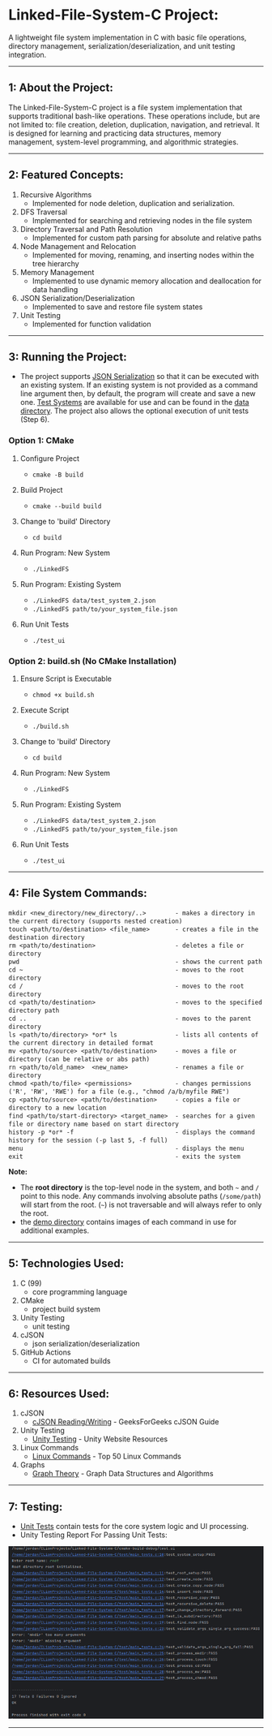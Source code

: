 # Linked-File-System-C Project:
A lightweight file system implementation in C with basic file operations, directory management, serialization/deserialization, and unit testing integration. 

---

## 1: About the Project:
The Linked-File-System-C project is a file system implementation that supports traditional bash-like operations. These operations include, but are not limited to: file creation, deletion, duplication, navigation, and retrieval. It is designed for learning and practicing data structures, memory management, system-level programming, and algorithmic strategies.

---

## 2: Featured Concepts:
1. Recursive Algorithms
   - Implemented for node deletion, duplication and serialization.
2. DFS Traversal
   - Implemented for searching and retrieving nodes in the file system
3. Directory Traversal and Path Resolution
   - Implemented for custom path parsing for absolute and relative paths 
4. Node Management and Relocation
   - Implemented for moving, renaming, and inserting nodes within the tree hierarchy
5. Memory Management
   - Implemented to use dynamic memory allocation and deallocation for data handling
6. JSON Serialization/Deserialization
   - Implemented to save and restore file system states
7. Unit Testing
   - Implemented for function validation
      
---

## 3: Running the Project:
- The project supports [JSON Serialization](https://github.com/Jordan-Swartz/Linked-File-System-C/blob/master/src/util/file_operation.c) so that it can be executed with an existing system. If an existing system is not provided as a command line argument then, by default, the program will create and save a new one.  [Test Systems](https://github.com/Jordan-Swartz/Linked-File-System-C/blob/master/data/test_system_2.json) are available for use and can be found in the  [data directory](https://github.com/Jordan-Swartz/Linked-File-System-C/tree/master/data). The project also allows the optional execution of unit tests (Step 6).

### Option 1: CMake
1. Configure Project
   - `cmake -B build`
     
2. Build Project
   - `cmake --build build`

3. Change to 'build' Directory
   - `cd build`

4. Run Program: New System
   - `./LinkedFS`

5. Run Program: Existing System
   - `./LinkedFS data/test_system_2.json`
   - `./LinkedFS path/to/your_system_file.json`

6. Run Unit Tests
   - `./test_ui`

### Option 2: build.sh (No CMake Installation)
1. Ensure Script is Executable
   - `chmod +x build.sh `
     
2. Execute Script
   - `./build.sh`

3. Change to 'build' Directory
   - `cd build`
   
4. Run Program: New System
   - `./LinkedFS`

5. Run Program: Existing System
   - `./LinkedFS data/test_system_2.json`
   - `./LinkedFS path/to/your_system_file.json`
     
6. Run Unit Tests
   - `./test_ui`
     
---

## 4: File System Commands:

```
mkdir <new_directory/new_directory/..>        - makes a directory in the current directory (supports nested creation)
touch <path/to/destination> <file_name>       - creates a file in the destination directory
rm <path/to/destination>                      - deletes a file or directory
pwd                                           - shows the current path
cd ~                                          - moves to the root directory
cd /                                          - moves to the root directory
cd <path/to/destination>                      - moves to the specified directory path
cd ..                                         - moves to the parent directory
ls <path/to/directory> *or* ls                - lists all contents of the current directory in detailed format
mv <path/to/source> <path/to/destination>     - moves a file or directory (can be relative or abs path)
rn <path/to/old_name>  <new_name>             - renames a file or directory
chmod <path/to/file> <permissions>            - changes permissions ('R', 'RW', 'RWE') for a file (e.g., "chmod /a/b/myfile RWE")
cp <path/to/source> <path/to/destination>     - copies a file or directory to a new location
find <path/to/start-directory> <target_name>  - searches for a given file or directory name based on start directory
history -p *or* -f                            - displays the command history for the session (-p last 5, -f full)
menu                                          - displays the menu
exit                                          - exits the system
```
**Note:**  
- The **root directory** is the top-level node in the system, and both `~` and `/` point to this node. Any commands involving absolute paths (`/some/path`) will start from the root. (`~`) is not traversable and will always refer to only the root.
- the [demo directory](https://github.com/Jordan-Swartz/Linked-File-System-C/tree/master/demo) contains images of each command in use for additional examples.

---

## 5: Technologies Used:
1. C (99)
   - core programming language
2. CMake
   - project build system
3. Unity Testing
   - unit testing
4. cJSON
   - json serialization/deserialization
5. GitHub Actions
   - CI for automated builds
  
---

## 6: Resources Used:
1. cJSON
   - [cJSON Reading/Writing](https://www.geeksforgeeks.org/cjson-json-file-write-read-modify-in-c/) - GeeksForGeeks cJSON Guide
2. Unity Testing
   - [Unity Testing](https://www.throwtheswitch.org/unity) - Unity Website Resources
3. Linux Commands
   - [Linux Commands](https://www.digitalocean.com/community/tutorials/linux-commands) - Top 50 Linux Commands
4. Graphs
   - [Graph Theory](https://www.baeldung.com/cs/graphs-series) - Graph Data Structures and Algorithms
   
---

## 7: Testing:
- [Unit Tests](https://github.com/Jordan-Swartz/Linked-File-System-C/tree/master/test) contain tests for the core system logic and UI processing.
- Unity Testing Report For Passing Unit Tests:

![testing.png](test/test_report/testing_report.png)

---

